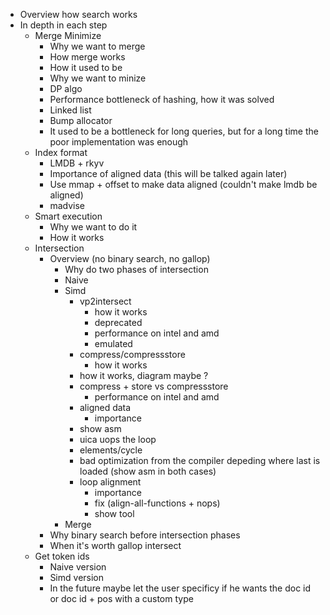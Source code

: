 * Overview how search works
* In depth in each step
    * Merge Minimize
        * Why we want to merge
        * How merge works
        * How it used to be
        * Why we want to minize
        * DP algo
        * Performance bottleneck of hashing, how it was solved
        * Linked list
        * Bump allocator
        * It used to be a bottleneck for long queries, but for a long time the poor implementation was enough
    * Index format
        * LMDB + rkyv
        * Importance of aligned data (this will be talked again later)
        * Use mmap + offset to make data aligned (couldn't make lmdb be aligned)
        * madvise
    * Smart execution
        * Why we want to do it
        * How it works
    * Intersection
        * Overview (no binary search, no gallop)
            * Why do two phases of intersection
            * Naive
            * Simd
                * vp2intersect
                    * how it works
                    * deprecated
                    * performance on intel and amd
                    * emulated
                * compress/compressstore
                    * how it works
                * how it works, diagram maybe ?
                * compress + store vs compressstore
                    * performance on intel and amd
                * aligned data
                    * importance
                * show asm
                * uica uops the loop
                * elements/cycle
                * bad optimization from the compiler depeding where last is loaded (show asm in both cases)
                * loop alignment
                    * importance
                    * fix (align-all-functions + nops)
                    * show tool
            * Merge
        * Why binary search before intersection phases
        * When it's worth gallop intersect
    * Get token ids
        * Naive version
        * Simd version
        * In the future maybe let the user specificy if he wants the doc id or doc id + pos with a custom type